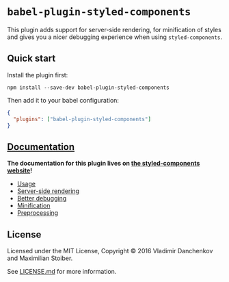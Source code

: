 # `babel-plugin-styled-components`

This plugin adds support for server-side rendering, for minification of styles and gives you a nicer debugging experience when using `styled-components`.

## Quick start

Install the plugin first:

```
npm install --save-dev babel-plugin-styled-components
```

Then add it to your babel configuration:

```JSON
{
  "plugins": ["babel-plugin-styled-components"]
}
```

## [Documentation](https://www.styled-components.com/docs/tooling#babel-plugin)

**The documentation for this plugin lives on [the styled-components website](https://www.styled-components.com/docs/tooling#babel-plugin)!**

- [Usage](https://www.styled-components.com/docs/tooling#usage)
- [Server-side rendering](https://www.styled-components.com/docs/tooling#serverside-rendering)
- [Better debugging](https://www.styled-components.com/docs/tooling#better-debugging)
- [Minification](https://www.styled-components.com/docs/tooling#minification)
- [Preprocessing](https://www.styled-components.com/docs/tooling#preprocessing)

## License

Licensed under the MIT License, Copyright © 2016 Vladimir Danchenkov and Maximilian Stoiber.

See [LICENSE.md](./LICENSE.md) for more information.
